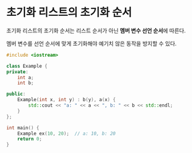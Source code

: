 # 초기화 리스트의 초기화 순서

초기화 리스트의 초기화 순서는 리스트 순서가 아닌 **멤버 변수 선언 순서**에 따른다.

멤버 변수를 선언 순서에 맞게 초기화해야 예기치 않은 동작을 방지할 수 있다.

```cpp
#include <iostream>

class Example {
private:
    int a;
    int b;

public:
    Example(int x, int y) : b(y), a(x) {
        std::cout << "a: " << a << ", b: " << b << std::endl;
    }
};

int main() {
    Example ex(10, 20);  // a: 10, b: 20
    return 0;
}
```
